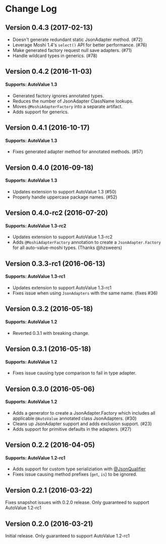 # Change Log

## Version 0.4.3 (2017-02-13)

* Doesn't generate redundant static JsonAdapter method. (#72)
* Leverage Moshi 1.4's `select()` API for better performance. (#76)
* Make generated factory request null save adapters. (#71)
* Handle wildcard types in generics. (#78)

## Version 0.4.2 (2016-11-03)

#### Supports: AutoValue 1.3

* Generated factory ignores annotated types.
* Reduces the number of JsonAdapter ClassName lookups.
* Moves `@MoshiAdapterFactory` into a separate artifact.
* Adds support for generics.

## Version 0.4.1 (2016-10-17)

#### Supports: AutoValue 1.3

* Fixes generated adapter method for annotated methods. (#57)

## Version 0.4.0 (2016-09-18)

#### Supports: AutoValue 1.3

* Updates extension to support AutoValue 1.3 (#50)
* Properly handle uppercase package names. (#52)

## Version 0.4.0-rc2 (2016-07-20)

#### Supports: AutoValue 1.3-rc2

* Updates extension to support AutoValue 1.3-rc2
* Adds `@MoshiAdapterFactory` annotation to create a `JsonAdapter.Factory` for all auto-value-moshi types. (Thanks @hzsweers)

## Version 0.3.3-rc1 (2016-06-13)

#### Supports: AutoValue 1.3-rc1

* Updates extension to support AutoValue 1.3-rc1
* Fixes issue when using `JsonAdapters` with the same name. (fixes #36)

## Version 0.3.2 (2016-05-18)

#### Supports: AutoValue 1.2

* Reverted 0.3.1 with breaking change.

## Version 0.3.1 (2016-05-18)

#### Supports: AutoValue 1.2

* Fixes issue causing type comparison to fail in type adapter. 

## Version 0.3.0 (2016-05-06)

#### Supports: AutoValue 1.2

* Adds a generator to create a JsonAdapter.Factory which includes all applicable `@AutoValue` annotated class JsonAdapters. (#30)
* Cleans up JsonAdapter support and adds exclusion support. (#23)
* Adds support for primitive defaults in the adapters. (#27)

## Version 0.2.2 (2016-04-05)

#### Supports: AutoValue 1.2-rc1

* Adds support for custom type serializiation with [@JsonQualifier](https://github.com/square/moshi#alternate-type-adapters-with-jsonqualifier)
* Fixes issue causing method prefixes (`get`, `is`) to be ignored.

## Version 0.2.1 (2016-03-22)

Fixes snapshot issues with 0.2.0 release. Only guaranteed to support AutoValue 1.2-rc1

## Version 0.2.0 (2016-03-21)

Initial release. Only guaranteed to support AutoValue 1.2-rc1
